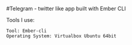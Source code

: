 #Telegram - twitter like app built with Ember CLI

Tools I use:
```
Tool: Ember-cli
Operating System: Virtualbox Ubuntu 64bit
```